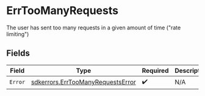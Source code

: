# ErrTooManyRequests

The user has sent too many requests in a given amount of time ("rate limiting")


## Fields

| Field                                                                                  | Type                                                                                   | Required                                                                               | Description                                                                            |
| -------------------------------------------------------------------------------------- | -------------------------------------------------------------------------------------- | -------------------------------------------------------------------------------------- | -------------------------------------------------------------------------------------- |
| `Error`                                                                                | [sdkerrors.ErrTooManyRequestsError](../../models/sdkerrors/errtoomanyrequestserror.md) | :heavy_check_mark:                                                                     | N/A                                                                                    |
